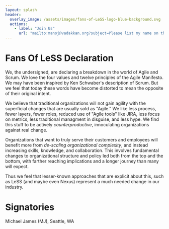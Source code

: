```yaml
---
layout: splash
header:
  overlay_image: /assets/images/fans-of-LeSS-logo-blue-background.svg
  actions:
    - label: "Join Us"
      url: "mailto:manoj@vadakkan.org?subject=Please list my name on the Fans of LeSS website."
---
```

# Fans Of LeSS Declaration

We, the undersigned, are declaring a breakdown in the world of Agile
      and Scrum. We love the four values and twelve principles of the
      Agile Manifesto. We may have been inspired by Ken Schwaber's
      description of Scrum.  But we feel that today these
      words have become distorted to mean the opposite of their
      original intent.

We believe that traditional
organizations will not gain agility with the superficial changes that
are usually sold as "Agile."   We like less process, fewer layers,
fewer roles, reduced use of "Agile tools" like JIRA, less focus on
metrics, less traditional managment in disguise, and less 
hype.  We find this stuff to be actively
_counterproductive_, innoculating organizations against real change.

Organizations that want to truly serve their customers and employees
will benefit more from _de-scaling organizational complexity_, and
instead increasing skills, knowledge, and collaboration.  This
involves fundamental changes to organizational structure and policy
led both from the top and the bottom, with farther reaching
implications and a longer journey than many will expect. 

Thus we feel that lesser-known approaches that are explicit about this, such
as LeSS (and maybe even Nexus) represent a much needed change in our
industry. 

# Signatories
Michael James (MJ), Seattle, WA

